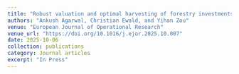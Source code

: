 ```yaml
---
title: "Robust valuation and optimal harvesting of forestry investments under catastrophe risk and parameter uncertainty"
authors: "Ankush Agarwal, Christian Ewald, and Yihan Zou"
venue: "European Journal of Operational Research"
venue_url: "https://doi.org/10.1016/j.ejor.2025.10.007"
date: 2025-10-06
collection: publications
category: Journal articles
excerpt: "In Press"
---
```

